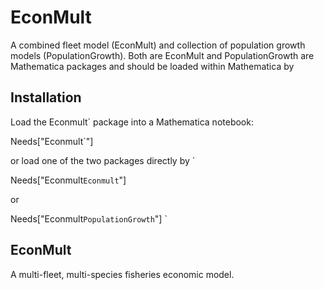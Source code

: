 # EconMult
A combined fleet model (EconMult) and collection of population growth models (PopulationGrowth).
Both are EconMult and PopulationGrowth are Mathematica packages and should be loaded within Mathematica by 

## Installation
Load the Econmult` package into a Mathematica notebook:

 Needs["Econmult`"]
 
or load one of the two packages directly by `

Needs["Econmult`Econmult`"]

or 

Needs["Econmult`PopulationGrowth`"]
`
## EconMult
A multi-fleet, multi-species fisheries economic model. 
